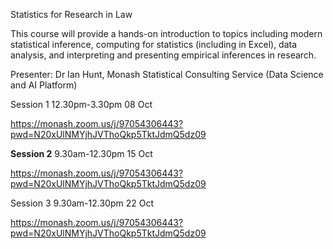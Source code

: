 Statistics for Research in Law

This course will provide a hands-on introduction to topics including modern statistical inference, computing for statistics (including in Excel), data analysis, and interpreting and presenting empirical inferences in research.

Presenter: Dr Ian Hunt, Monash Statistical Consulting Service (Data Science and AI Platform)

Session 1
12.30pm-3.30pm 08 Oct

https://monash.zoom.us/j/97054306443?pwd=N20xUlNMYjhJVThoQkp5TktJdmQ5dz09 

<b>Session 2</b>
9.30am-12.30pm 15 Oct

https://monash.zoom.us/j/97054306443?pwd=N20xUlNMYjhJVThoQkp5TktJdmQ5dz09 

Session 3
9.30am-12.30pm 22 Oct

https://monash.zoom.us/j/97054306443?pwd=N20xUlNMYjhJVThoQkp5TktJdmQ5dz09 



